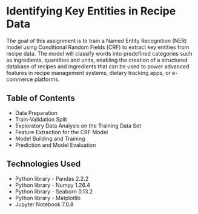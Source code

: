 # Identifying Key Entities in Recipe Data



The goal of this assignment is to train a Named Entity Recognition (NER) model using Conditional Random Fields (CRF) to extract key entities from recipe data. The model will classify words into predefined categories such as ingredients, quantities and units, enabling the creation of a structured database of recipes and ingredients that can be used to power advanced features in recipe management systems, dietary tracking apps, or e-commerce platforms.


## Table of Contents
* Data Preparation
* Train-Validation Split
* Exploratory Data Analysis on the Training Data Set
* Feature Extraction for the CRF Model 
* Model Building and Training 
* Prediction and Model Evaluation

## Technologies Used
- Python library - Pandas 2.2.2
- Python library - Numpy 1.26.4
- Python library - Seaborn 0.13.2
- Python library - Matplotlib
- Jupyter Notebook 7.0.8

